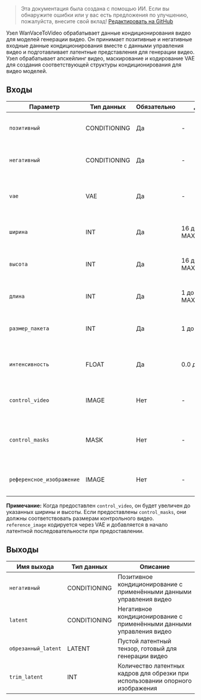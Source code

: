 > Эта документация была создана с помощью ИИ. Если вы обнаружите ошибки или у вас есть предложения по улучшению, пожалуйста, внесите свой вклад! [Редактировать на GitHub](https://github.com/Comfy-Org/embedded-docs/blob/main/comfyui_embedded_docs/docs/WanVaceToVideo/ru.md)

Узел WanVaceToVideo обрабатывает данные кондиционирования видео для моделей генерации видео. Он принимает позитивные и негативные входные данные кондиционирования вместе с данными управления видео и подготавливает латентные представления для генерации видео. Узел обрабатывает апскейлинг видео, маскирование и кодирование VAE для создания соответствующей структуры кондиционирования для видео моделей.

## Входы

| Параметр | Тип данных | Обязательно | Диапазон | Описание |
|-----------|-----------|----------|-------|-------------|
| `позитивный` | CONDITIONING | Да | - | Позитивное кондиционирование для направления генерации |
| `негативный` | CONDITIONING | Да | - | Негативное кондиционирование для направления генерации |
| `vae` | VAE | Да | - | Модель VAE, используемая для кодирования изображений и видео кадров |
| `ширина` | INT | Да | 16 до MAX_RESOLUTION | Ширина выходного видео в пикселях (по умолчанию: 832, шаг: 16) |
| `высота` | INT | Да | 16 до MAX_RESOLUTION | Высота выходного видео в пикселях (по умолчанию: 480, шаг: 16) |
| `длина` | INT | Да | 1 до MAX_RESOLUTION | Количество кадров в видео (по умолчанию: 81, шаг: 4) |
| `размер_пакета` | INT | Да | 1 до 4096 | Количество видео для одновременной генерации (по умолчанию: 1) |
| `интенсивность` | FLOAT | Да | 0.0 до 1000.0 | Сила контроля для кондиционирования видео (по умолчанию: 1.0, шаг: 0.01) |
| `control_video` | IMAGE | Нет | - | Опциональное входное видео для контрольного кондиционирования |
| `control_masks` | MASK | Нет | - | Опциональные маски для управления частями видео, которые нужно изменить |
| `референсное_изображение` | IMAGE | Нет | - | Опорное изображение для дополнительного кондиционирования |

**Примечание:** Когда предоставлен `control_video`, он будет увеличен до указанных ширины и высоты. Если предоставлены `control_masks`, они должны соответствовать размерам контрольного видео. `reference_image` кодируется через VAE и добавляется в начало латентной последовательности при предоставлении.

## Выходы

| Имя выхода | Тип данных | Описание |
|-------------|-----------|-------------|
| `негативный` | CONDITIONING | Позитивное кондиционирование с применёнными данными управления видео |
| `latent` | CONDITIONING | Негативное кондиционирование с применёнными данными управления видео |
| `обрезанный_latent` | LATENT | Пустой латентный тензор, готовый для генерации видео |
| `trim_latent` | INT | Количество латентных кадров для обрезки при использовании опорного изображения |
